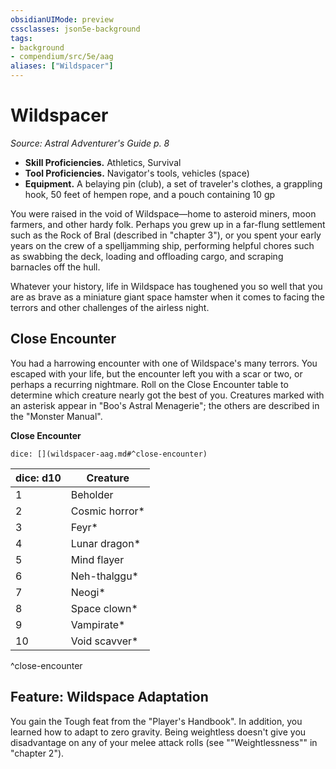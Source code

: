 ```yaml
---
obsidianUIMode: preview
cssclasses: json5e-background
tags:
- background
- compendium/src/5e/aag
aliases: ["Wildspacer"]
---
```

# Wildspacer
*Source: Astral Adventurer's Guide p. 8*  

- **Skill Proficiencies.** Athletics, Survival  
- **Tool Proficiencies.** Navigator's tools, vehicles (space)  
- **Equipment.** A belaying pin (club), a set of traveler's clothes, a grappling hook, 50 feet of hempen rope, and a pouch containing 10 gp  

You were raised in the void of Wildspace—home to asteroid miners, moon farmers, and other hardy folk. Perhaps you grew up in a far-flung settlement such as the Rock of Bral (described in "chapter 3"), or you spent your early years on the crew of a spelljamming ship, performing helpful chores such as swabbing the deck, loading and offloading cargo, and scraping barnacles off the hull.

Whatever your history, life in Wildspace has toughened you so well that you are as brave as a miniature giant space hamster when it comes to facing the terrors and other challenges of the airless night.

## Close Encounter

You had a harrowing encounter with one of Wildspace's many terrors. You escaped with your life, but the encounter left you with a scar or two, or perhaps a recurring nightmare. Roll on the Close Encounter table to determine which creature nearly got the best of you. Creatures marked with an asterisk appear in "Boo's Astral Menagerie"; the others are described in the "Monster Manual".

**Close Encounter**

`dice: [](wildspacer-aag.md#^close-encounter)`

| dice: d10 | Creature |
|-----------|----------|
| 1 | Beholder |
| 2 | Cosmic horror* |
| 3 | Feyr* |
| 4 | Lunar dragon* |
| 5 | Mind flayer |
| 6 | Neh-thalggu* |
| 7 | Neogi* |
| 8 | Space clown* |
| 9 | Vampirate* |
| 10 | Void scavver* |
^close-encounter

## Feature: Wildspace Adaptation

You gain the Tough feat from the "Player's Handbook". In addition, you learned how to adapt to zero gravity. Being weightless doesn't give you disadvantage on any of your melee attack rolls (see ""Weightlessness"" in "chapter 2").